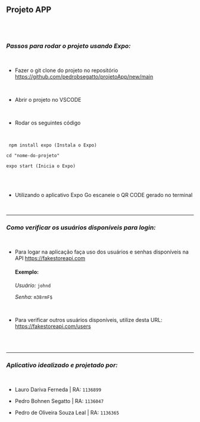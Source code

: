 ## **Projeto APP**

<br>
<br>

### *Passos para rodar o projeto usando Expo:*

<br>

- Fazer o git clone do projeto no repositório https://github.com/pedrobsegatto/projetoApp/new/main

<br>

- Abrir o projeto no VSCODE

<br>

- Rodar os seguintes código

<br>

 ```
  npm install expo (Instala o Expo)

cd "nome-do-projeto"

expo start (Inicia o Expo)
```

<br>
<br>

- Utilizando o aplicativo Expo Go escaneie o QR CODE gerado no terminal

<br>

---

### *Como verificar os usuários disponíveis para login:*

<br>

- Para logar na aplicação faça uso dos usuários e senhas disponíveis na API https://fakestoreapi.com

    #### Exemplo: 

    *Usuário:* `johnd`

    *Senha:* `m38rmF$`

<br>

- Para verificar outros usuários disponíveis, utilize desta URL: https://fakestoreapi.com/users


<br>
<br>

---

### *Aplicativo idealizado e projetado por:*

<br>

- Lauro Dariva Ferneda | RA: `1136899`

- Pedro Bohnen Segatto | RA: `1136047`

- Pedro de Oliveira Souza Leal | RA: `1136365`
